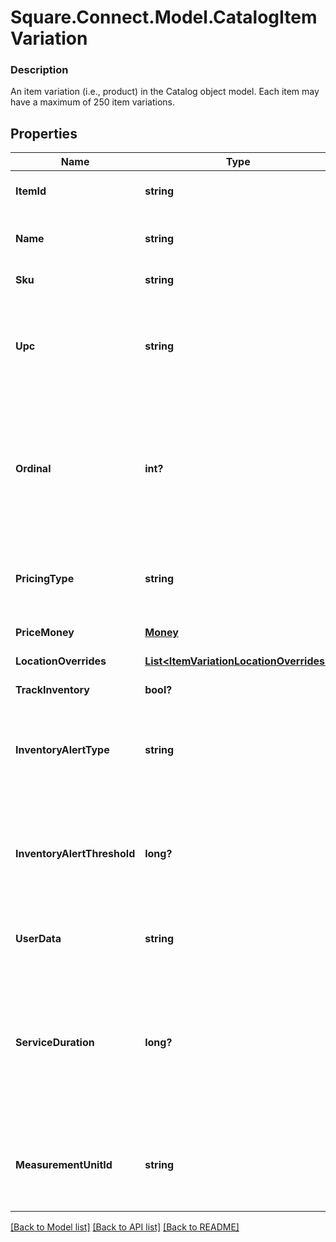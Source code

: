 # Square.Connect.Model.CatalogItemVariation

### Description

An item variation (i.e., product) in the Catalog object model. Each item may have a maximum of 250 item variations.

## Properties

Name | Type | Description | Notes
------------ | ------------- | ------------- | -------------
**ItemId** | **string** | The ID of the [CatalogItem](#type-catalogitem) associated with this item variation. Searchable. | [optional] 
**Name** | **string** | The item variation&#39;s name. Searchable. This field has max length of 255 Unicode code points. | [optional] 
**Sku** | **string** | The item variation&#39;s SKU, if any. Searchable. | [optional] 
**Upc** | **string** | The item variation&#39;s UPC, if any. Searchable in the Connect API. This field is only exposed in the Connect API. It is not exposed in Square&#39;s Dashboard, Square Point of Sale app or Retail Point of Sale app. | [optional] 
**Ordinal** | **int?** | The order in which this item variation should be displayed. This value is read-only. On writes, the ordinal for each item variation within a parent [CatalogItem](#type-catalogitem) is set according to the item variations&#39;s position. On reads, the value is not guaranteed to be sequential or unique. | [optional] 
**PricingType** | **string** | Indicates whether the item variation&#39;s price is fixed or determined at the time of sale. See [CatalogPricingType](#type-catalogpricingtype) for possible values | [optional] 
**PriceMoney** | [**Money**](Money.md) | The item variation&#39;s price, if fixed pricing is used. | [optional] 
**LocationOverrides** | [**List&lt;ItemVariationLocationOverrides&gt;**](ItemVariationLocationOverrides.md) | Per-[location](#type-location) price and inventory overrides. | [optional] 
**TrackInventory** | **bool?** | If &#x60;true&#x60;, inventory tracking is active for the variation. | [optional] 
**InventoryAlertType** | **string** | Indicates whether the item variation displays an alert when its inventory quantity is less than or equal to its &#x60;inventory_alert_threshold&#x60;. See [InventoryAlertType](#type-inventoryalerttype) for possible values | [optional] 
**InventoryAlertThreshold** | **long?** | If the inventory quantity for the variation is less than or equal to this value and &#x60;inventory_alert_type&#x60; is &#x60;LOW_QUANTITY&#x60;, the variation displays an alert in the merchant dashboard.  This value is always an integer. | [optional] 
**UserData** | **string** | Arbitrary user metadata to associate with the item variation. Cannot exceed 255 characters. Searchable. | [optional] 
**ServiceDuration** | **long?** | If the [CatalogItem](#type-catalogitem) that owns this item variation is of type &#x60;APPOINTMENTS_SERVICE&#x60;, then this is the duration of the service in milliseconds. For example, a 30 minute appointment would have the value &#x60;1800000&#x60;, which is equal to 30 (minutes) * 60 (seconds per minute) * 1000 (milliseconds per second). | [optional] 
**MeasurementUnitId** | **string** | ID of the ‘CatalogMeasurementUnit’ that is used to measure the quantity sold of this item variation. If left unset, the item will be sold in whole quantities. | [optional] 



[[Back to Model list]](../README.md#documentation-for-models) [[Back to API list]](../README.md#documentation-for-api-endpoints) [[Back to README]](../README.md)

